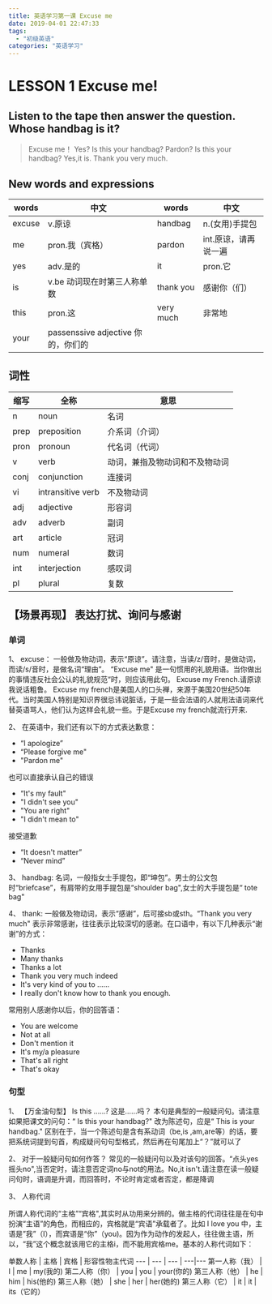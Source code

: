```yaml
---
title: 英语学习第一课 Excuse me
date: 2019-04-01 22:47:33
tags: 
  - "初级英语"
categories: "英语学习"
---
```


# LESSON 1 Excuse me!
## Listen to the tape then answer the question. Whose handbag is it?
> Excuse me！
> Yes?
> Is this your handbag?
> Pardon?
> Is this your handbag?
> Yes,it is.
> Thank you very much.

## New words and expressions
words | 中文 | words | 中文 
--- | --- | --- |---
excuse |v.原谅 | handbag| n.(女用)手提包
me | pron.我（宾格） | pardon | int.原谅，请再说一遍
yes | adv.是的 | it | pron.它
is | v.be 动词现在时第三人称单数 | thank you | 感谢你（们）
this| pron.这 | very much | 非常地
your | passenssive adjective 你的，你们的 |

## 词性
缩写 | 全称 | 意思
--- | --- | ---
 n | noun | 名词 
 prep | preposition | 介系词（介词）
 pron | pronoun | 代名词（代词）
 v | verb | 动词，兼指及物动词和不及物动词
 conj | conjunction | 连接词
 vi | intransitive verb | 不及物动词
 adj | adjective | 形容词
 adv | adverb | 副词
 art | article | 冠词
 num | numeral | 数词
 int | interjection | 感叹词
 pl | plural | 复数

 ## 【场景再现】 表达打扰、询问与感谢

 ### 单词
 1、 excuse： 一般做及物动词，表示“原谅”。请注意，当读/z/音时，是做动词，而读/s/音时，是做名词“理由”。 “Excuse me" 是一句惯用的礼貌用语。当你做出的事情违反社会公认的礼貌规范“时，则应该用此句。
 Excuse my French.请原谅我说话粗鲁。 Excuse my french是美国人的口头禅，来源于美国20世纪50年代。当时美国人特别是知识界很忌讳说脏话，于是一些会法语的人就用法语词来代替英语骂人，他们认为这样会礼貌一些。于是Excuse my french就流行开来.

 2、 在英语中，我们还有以下的方式表达歉意：
  - “I apologize”
  - “Please forgive me" 
  - "Pardon me"
  
也可以直接承认自己的错误
 - “It's my fault"
 - "I didn't see you"
 - "You are right"
 - "I didn't mean to"

 接受道歉
 - “It doesn't matter”
 - “Never mind”

 3、 handbag: 名词，一般指女士手提包，即“坤包”。男士的公文包时“briefcase”，有肩带的女用手提包是“shoulder bag",女士的大手提包是“ tote bag"

 4、 thank: 一般做及物动词，表示“感谢”，后可接sb或sth。“Thank you very much" 表示非常感谢，往往表示比较深切的感谢。在口语中，有以下几种表示“谢谢”的方式：
 - Thanks
 - Many thanks
 - Thanks a lot
 - Thank you very much indeed
 - It's very kind of you to ……
 - I really don't know how to thank you enough.

 常用别人感谢你以后，你的回答语：
 - You are welcome
 - Not at all
 - Don't mention it
 - It's my/a pleasure
 - That's all right
 - That's okay

 ### 句型

 1、 【万金油句型】 Is this ……? 这是……吗？
 本句是典型的一般疑问句。请注意如果把课文的问句：“ Is this your handbag?" 改为陈述句，应是“ This is your handbag." 区别在于，当一个陈述句是含有系动词（be,is ,am,are等）的话，要把系统词提到句首，构成疑问句句型格式，然后再在句尾加上“？”就可以了

 2、 对于一般疑问句如何作答？
 常见的一般疑问句以及对该句的回答。“点头yes摇头no",当否定时，请注意否定词no与not的用法。No,it isn't.请注意在读一般疑问句时，语调是升调，而回答时，不论时肯定或者否定，都是降调

 3、 人称代词

 所谓人称代词的“主格”“宾格",其实时从功用来分辨的。做主格的代词往往是在句中扮演“主语”的角色，而相应的，宾格就是“宾语”承载者了。比如 I love you 中，主语是”我”（I），而宾语是“你”（you)。因为作为动作的发起人，往往做主语，所以，“我”这个概念就该用它的主格i，而不能用宾格me。基本的人称代词如下：

 单数人称 | 主格 | 宾格 | 形容性物主代词
 --- | --- | --- | ---|---
 第一人称（我） | I | me | my(我的)
 第二人称（你） | you | you | your(你的)
 第三人称（他） | he | him | his(他的)
 第三人称（她） | she | her | her(她的)
 第三人称（它） | it | it | its（它的）






